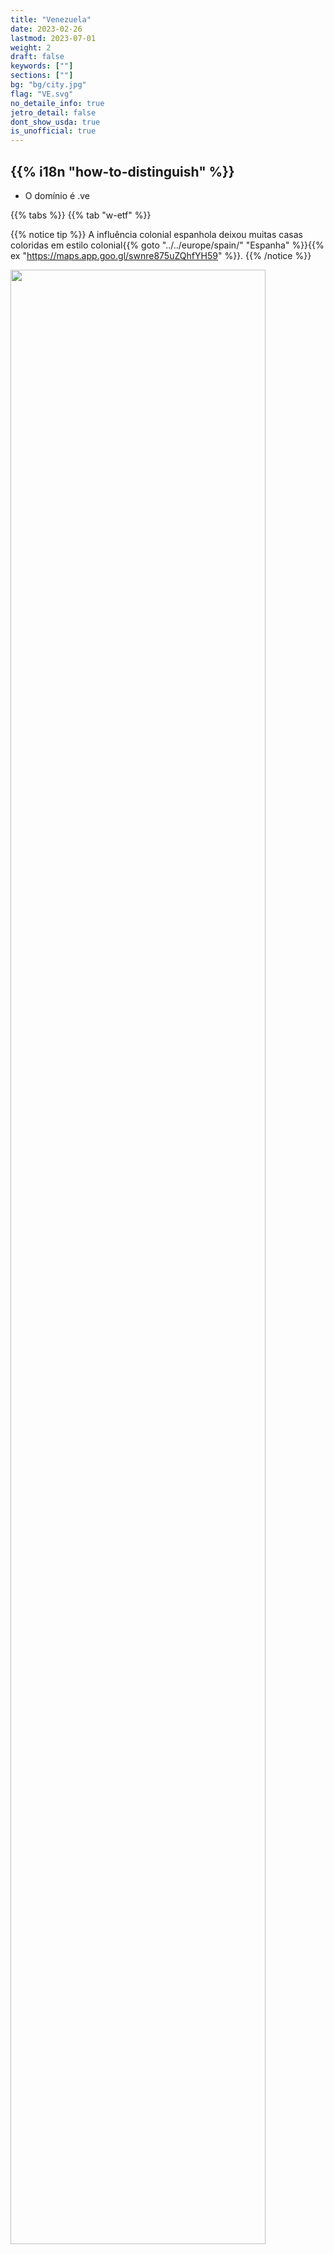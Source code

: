 ```yaml
---
title: "Venezuela"
date: 2023-02-26
lastmod: 2023-07-01
weight: 2
draft: false
keywords: [""]
sections: [""]
bg: "bg/city.jpg"
flag: "VE.svg"
no_detaile_info: true
jetro_detail: false
dont_show_usda: true
is_unofficial: true
---
```


<div class="main-desciption country-description">
    <h2 class="section-title">{{% i18n "how-to-distinguish" %}}</h2>
    <ul class="rule-list">
        <li>O domínio é <span class="quiz">.ve</span></li>
    </ul>
</div>


{{% tabs %}}
{{% tab "w-etf" %}}

{{% notice tip %}}
A influência colonial espanhola deixou muitas casas coloridas em estilo colonial{{% goto "../../europe/spain/" "Espanha" %}}{{% ex "https://maps.app.goo.gl/swnre875uZQhfYH59" %}}.
{{% /notice %}}
<div class="googlemap-if">
<img src="/rule/cs_america/venezuela/houses_slope_sun_light.jpg" width="90%">
</div>

{{% /tab %}}
{{% /tabs %}}
